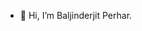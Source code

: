 - 👋 Hi, I’m Baljinderjit Perhar.
<!--
- 👀 I’m interested in ...
- 🌱 I’m currently learning ...
- 💞️ I’m looking to collaborate on ...
- 📫 How to reach me ...
-->

<!---
baljinder-perharlabs/baljinder-perharlabs is a ✨ special ✨ repository because its `README.md` (this file) appears on your GitHub profile.
You can click the Preview link to take a look at your changes.
--->
